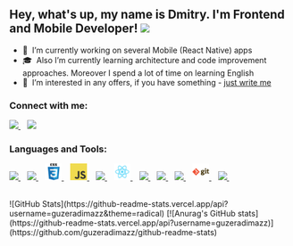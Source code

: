 ## Hey, what's up, my name is Dmitry. I'm Frontend and Mobile Developer! <img src="https://media.giphy.com/media/YoJ9eH1qLkbBe/giphy.gif" width="50"/>
- 👀&#160; I’m currently working on several Mobile (React Native) apps
- 🎓&#160; Also I’m currently learning architecture and code improvement approaches. Moreover I spend a lot of time on learning English
- 👯&#160; I’m interested in any offers, if you have something - [just write me](https://www.linkedin.com/in/dmitry-guzerchuk-35b81520b/)

### Connect with me:

<p align='left'>
  <a href="https://www.linkedin.com/in/dmitry-guzerchuk-35b81520b/">
    <img height="30" src="https://thumbs.dreamstime.com/b/colored-linkedin-logo-colored-linkedin-logo-vector-ai-file-easily-editable-have-white-background-high-resolution-155698459.jpg">
  </a>
  &nbsp;&nbsp;
  <a href="https://www.codewars.com/users/guzeradimazz">
    <img height="30" src="https://i.ibb.co/3p4pmPL/Screen-Shot-2020-09-30-at-22-08-32.png">
  </a>
</p>

### Languages and Tools:

<p>
  <a href="https://code.visualstudio.com/">
    <img height="30" src="https://upload.wikimedia.org/wikipedia/commons/thumb/9/9a/Visual_Studio_Code_1.35_icon.svg/2048px-Visual_Studio_Code_1.35_icon.svg.png">
  </a>
  &nbsp;&nbsp;
  <a href="https://en.wikipedia.org/wiki/HTML5">
    <img height="30" src="https://www.w3.org/html/logo/downloads/HTML5_1Color_Black.png">
  </a>
  &nbsp;&nbsp;
  <a href="https://en.wikipedia.org/wiki/Cascading_Style_Sheets">
    <img height="30" src="https://raw.githubusercontent.com/github/explore/80688e429a7d4ef2fca1e82350fe8e3517d3494d/topics/css/css.png">
  </a>
  &nbsp;&nbsp;
  <a href="https://www.javascript.com">
    <img height="30" src="https://raw.githubusercontent.com/github/explore/80688e429a7d4ef2fca1e82350fe8e3517d3494d/topics/javascript/javascript.png">
  </a>
  &nbsp;&nbsp;
  <a href="https://www.typescriptlang.org">
    <img height="30" src="https://miro.medium.com/max/816/1*mn6bOs7s6Qbao15PMNRyOA.png">
  </a>
  &nbsp;&nbsp;
  <a href="https://reactjs.org">
    <img height="30" src="https://raw.githubusercontent.com/github/explore/80688e429a7d4ef2fca1e82350fe8e3517d3494d/topics/react/react.png">
  </a>
  &nbsp;&nbsp;
  <a href="https://redux.js.org">
    <img height="30" src="https://cdn.worldvectorlogo.com/logos/redux.svg">
  </a>
   &nbsp;&nbsp;
  <a href="https://reactnative.dev">
    <img height="30" src="https://res.cloudinary.com/practicaldev/image/fetch/s--LS4X9NFz--/c_limit%2Cf_auto%2Cfl_progressive%2Cq_auto%2Cw_880/https://pagepro.co/blog/wp-content/uploads/2020/03/react-native-logo-884x1024.png">
  </a>
  &nbsp;&nbsp;
  <a href="https://www.postgresql.org">
    <img height="30" src="https://www.postgresql.org/media/img/about/press/elephant.png">
  </a>
  &nbsp;&nbsp;
  <a href="https://git-scm.com">
    <img height="30" src="https://raw.githubusercontent.com/github/explore/80688e429a7d4ef2fca1e82350fe8e3517d3494d/topics/git/git.png">
  </a>
  &nbsp;&nbsp;
  <a href="https://tilda.cc/">
    <img height="30" src="https://static.tildacdn.com/tild3331-3166-4339-a463-303634366630/logo___1__5.svg">
  </a>
  &nbsp;&nbsp;
</p>

<br/>
![GitHub Stats](https://github-readme-stats.vercel.app/api?username=guzeradimazz&theme=radical)
[![Anurag's GitHub stats](https://github-readme-stats.vercel.app/api?username=guzeradimazz)](https://github.com/guzeradimazz/github-readme-stats)

